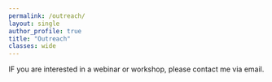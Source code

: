 ```yaml
---
permalink: /outreach/
layout: single
author_profile: true
title: "Outreach"
classes: wide
---
```


IF you are interested in a webinar or workshop, please contact me via email.